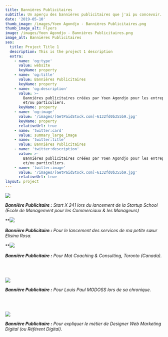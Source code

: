 ```yaml
---
title: Bannières Publicitaires
subtitle: Un aperçu des bannières publicitaires que j'ai pu concevoir.
date: '2019-05-10'
thumb_image: /images/Yoen Agondjo - Bannières Publicitaires.png
thumb_image_alt: Flyers
image: /images/Yoen Agondjo - Bannières Publicitaires.png
image_alt: Bannières Publicitaires
seo:
  title: Project Title 1
  description: This is the project 1 description
  extra:
    - name: 'og:type'
      value: website
      keyName: property
    - name: 'og:title'
      value: Bannières Publicitaires
      keyName: property
    - name: 'og:description'
      value: >-
        Bannières publicitaires créées par Yoen Agondjo pour les entreprises
        et/ou particuliers.
      keyName: property
    - name: 'og:image'
      value: '/images/[GetPaidStock.com]-6132fd0b355b9.jpg'
      keyName: property
      relativeUrl: true
    - name: 'twitter:card'
      value: summary_large_image
    - name: 'twitter:title'
      value: Bannières Publicitaires
    - name: 'twitter:description'
      value: >-
        Bannières publicitaires créées par Yoen Agondjo pour les entreprises
        et/ou particuliers.
    - name: 'twitter:image'
      value: '/images/[GetPaidStock.com]-6132fd0b355b9.jpg'
      relativeUrl: true
layout: project
---
```

![](/images/Start%20X%20241%20-%20LinkedIn%20\(1\).png)

***Bannière Publicitaire :** Start X 241 lors du lancement de la Startup School (École de Management pour les Commerciaux & les Manageurs)*

\*\*![](/images/ELS%20-%20Affiche%20publicitaire.jpg)

***Bannière Publicitaire :** Pour le lancement des services de ma petite sœur Elisina Rosa.*

\*\*![](/images/Mat%20Coaching%20And%20Consulting%20-%20Cover.jpg)

***Bannière Publicitaire :** Pour Mat Coaching & Consulting, Toronto (Canada).*

<br><br>

![](/images/Louis%20Paul%20Modoss%20-%20Affiche%20de%20podcast.png)

***Bannière Publicitaire :** Pour Louis Paul MODOSS lors de sa chronique.*

<br><br>

![](/images/Flyer%20-%20R%C3%A9f%C3%A9rent%20Digital.jpg)

***Bannière Publicitaire :** Pour expliquer le métier de Designer Web Marketing Digital (ou Référent Digital).*
